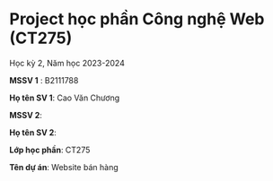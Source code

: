 # Project học phần Công nghệ Web (CT275)

Học kỳ 2, Năm học 2023-2024

**MSSV 1** : B2111788

**Họ tên SV 1**: Cao Văn Chương

**MSSV 2**:

**Họ tên SV 2**:

**Lớp học phần**: CT275

**Tên dự án**: Website bán hàng

